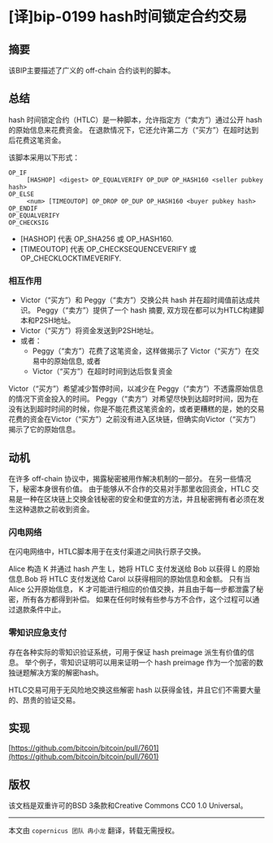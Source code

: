 # [译]bip-0199 hash时间锁定合约交易

## 摘要

该BIP主要描述了广义的 off-chain 合约谈判的脚本。

## 总结

hash 时间锁定合约（HTLC）是一种脚本，允许指定方（“卖方”）通过公开 hash 的原始信息来花费资金。 在退款情况下，它还允许第二方（“买方”）在超时达到后花费这笔资金。

该脚本采用以下形式：

```
OP_IF
     [HASHOP] <digest> OP_EQUALVERIFY OP_DUP OP_HASH160 <seller pubkey hash>            
OP_ELSE
     <num> [TIMEOUTOP] OP_DROP OP_DUP OP_HASH160 <buyer pubkey hash>
OP_ENDIF
OP_EQUALVERIFY
OP_CHECKSIG
```

* [HASHOP] 代表 OP_SHA256 或 OP_HASH160.
* [TIMEOUTOP] 代表 OP_CHECKSEQUENCEVERIFY 或 OP_CHECKLOCKTIMEVERIFY.

### 相互作用

* Victor（“买方”）和 Peggy（“卖方”）交换公共 hash 并在超时阈值前达成共识。 Peggy（“卖方”）提供了一个 hash 摘要, 双方现在都可以为HTLC构建脚本和P2SH地址。
* Victor（“买方”）将资金发送到P2SH地址。
* 或者：
	*  Peggy（“卖方”）花费了这笔资金，这样做揭示了 Victor（“买方”）在交易中的原始信息, 或者
	*  Victor（“买方”）在超时时间到达后恢复资金

Victor（“买方”）希望减少暂停时间，以减少在	Peggy（“卖方”）不透露原始信息的情况下资金投入的时间。 Peggy（“卖方”）对希望尽快到达超时时间，因为在没有达到超时时间的时候，你是不能花费这笔资金的，或者更糟糕的是，她的交易花费的资金在Victor（“买方”）之前没有进入区块链，但确实向Victor（“买方”）揭示了它的原始信息。

## 动机

在许多 off-chain 协议中，揭露秘密被用作解决机制的一部分。 在另一些情况下，秘密本身很有价值。 由于能够从不合作的交易对手那里收回资金，HTLC 交易是一种在区块链上交换金钱秘密的安全和便宜的方法，并且秘密拥有者必须在发生这种退款之前收到资金。

### 闪电网络

在闪电网络中，HTLC脚本用于在支付渠道之间执行原子交换。

Alice 构造 K 并通过 hash 产生 L，她将 HTLC 支付发送给 Bob 以获得 L 的原始信息.Bob 将 HTLC 支付发送给 Carol 以获得相同的原始信息和金额。 只有当 Alice 公开原始信息， K 才可能进行相应的价值交换，并且由于每一步都泄露了秘密，所有各方都得到补偿。 如果在任何时候有些参与方不合作，这个过程可以通过退款条件中止。

### 零知识应急支付

存在各种实际的零知识验证系统，可用于保证 hash preimage 派生有价值的信息。 举个例子，零知识证明可以用来证明一个 hash preimage 作为一个加密的数独谜题解决方案的解密hash。 

HTLC交易可用于无风险地交换这些解密 hash 以获得金钱，并且它们不需要大量的、昂贵的验证交易。

## 实现

[https://github.com/bitcoin/bitcoin/pull/7601](https://github.com/bitcoin/bitcoin/pull/7601)

## 版权

该文档是双重许可的BSD 3条款和Creative Commons CC0 1.0 Universal。

***

本文由 `copernicus 团队 冉小龙` 翻译，转载无需授权。